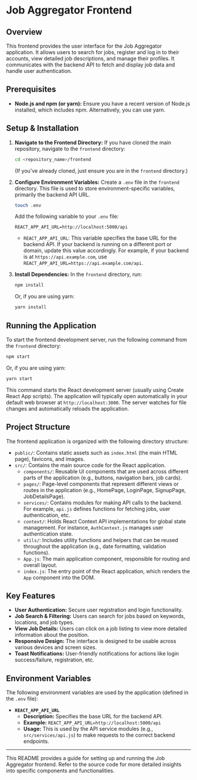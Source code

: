 # Job Aggregator Frontend

## Overview

This frontend provides the user interface for the Job Aggregator application. It allows users to search for jobs, register and log in to their accounts, view detailed job descriptions, and manage their profiles. It communicates with the backend API to fetch and display job data and handle user authentication.

## Prerequisites

*   **Node.js and npm (or yarn):** Ensure you have a recent version of Node.js installed, which includes npm. Alternatively, you can use yarn.

## Setup & Installation

1.  **Navigate to the Frontend Directory:**
    If you have cloned the main repository, navigate to the `frontend` directory:
    ```bash
    cd <repository_name>/frontend
    ```
    (If you've already cloned, just ensure you are in the `frontend` directory.)

2.  **Configure Environment Variables:**
    Create a `.env` file in the `frontend` directory. This file is used to store environment-specific variables, primarily the backend API URL.
    ```bash
    touch .env
    ```
    Add the following variable to your `.env` file:

    ```env
    REACT_APP_API_URL=http://localhost:5000/api
    ```

    *   `REACT_APP_API_URL`: This variable specifies the base URL for the backend API. If your backend is running on a different port or domain, update this value accordingly. For example, if your backend is at `https://api.example.com`, use `REACT_APP_API_URL=https://api.example.com/api`.

3.  **Install Dependencies:**
    In the `frontend` directory, run:
    ```bash
    npm install
    ```
    Or, if you are using yarn:
    ```bash
    yarn install
    ```

## Running the Application

To start the frontend development server, run the following command from the `frontend` directory:

```bash
npm start
```

Or, if you are using yarn:

```bash
yarn start
```

This command starts the React development server (usually using Create React App scripts). The application will typically open automatically in your default web browser at `http://localhost:3000`. The server watches for file changes and automatically reloads the application.

## Project Structure

The frontend application is organized with the following directory structure:

*   `public/`: Contains static assets such as `index.html` (the main HTML page), favicons, and images.
*   `src/`: Contains the main source code for the React application.
    *   `components/`: Reusable UI components that are used across different parts of the application (e.g., buttons, navigation bars, job cards).
    *   `pages/`: Page-level components that represent different views or routes in the application (e.g., HomePage, LoginPage, SignupPage, JobDetailsPage).
    *   `services/`: Contains modules for making API calls to the backend. For example, `api.js` defines functions for fetching jobs, user authentication, etc.
    *   `context/`: Holds React Context API implementations for global state management. For instance, `AuthContext.js` manages user authentication state.
    *   `utils/`: Includes utility functions and helpers that can be reused throughout the application (e.g., date formatting, validation functions).
    *   `App.js`: The main application component, responsible for routing and overall layout.
    *   `index.js`: The entry point of the React application, which renders the `App` component into the DOM.

## Key Features

*   **User Authentication:** Secure user registration and login functionality.
*   **Job Search & Filtering:** Users can search for jobs based on keywords, locations, and job types.
*   **View Job Details:** Users can click on a job listing to view more detailed information about the position.
*   **Responsive Design:** The interface is designed to be usable across various devices and screen sizes.
*   **Toast Notifications:** User-friendly notifications for actions like login success/failure, registration, etc.

## Environment Variables

The following environment variables are used by the application (defined in the `.env` file):

*   **`REACT_APP_API_URL`**
    *   **Description:** Specifies the base URL for the backend API.
    *   **Example:** `REACT_APP_API_URL=http://localhost:5000/api`
    *   **Usage:** This is used by the API service modules (e.g., `src/services/api.js`) to make requests to the correct backend endpoints.

---

This README provides a guide for setting up and running the Job Aggregator frontend. Refer to the source code for more detailed insights into specific components and functionalities.
